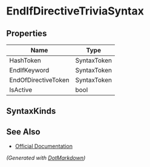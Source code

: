 # EndIfDirectiveTriviaSyntax

## Properties

| Name                | Type        |
| ------------------- | ----------- |
| HashToken           | SyntaxToken |
| EndIfKeyword        | SyntaxToken |
| EndOfDirectiveToken | SyntaxToken |
| IsActive            | bool        |

## SyntaxKinds

## See Also

* [Official Documentation](https://docs.microsoft.com/en-us/dotnet/api/microsoft.codeanalysis.csharp.syntax.endifdirectivetriviasyntax)


*\(Generated with [DotMarkdown](http://github.com/JosefPihrt/DotMarkdown)\)*
